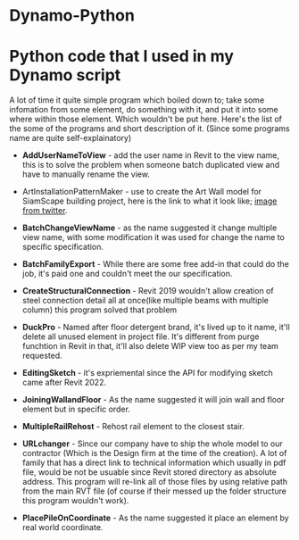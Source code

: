 # Dynamo-Python
# Python code that I used in my Dynamo script

  A lot of time it quite simple program which boiled down to; take some infomation from some element, do something with it, and put it into some where within those element. Which wouldn't be put here.
Here's the list of the some of the programs and short description of it. (Since some programs name are quite self-explainatory)

* **AddUserNameToView** - add the user name in Revit to the view name, this is to solve the problem when someone batch duplicated view and have to manually rename the view.

* ArtInstallationPatternMaker - use to create the Art Wall model for SiamScape building project, here is the link to what it look like; [image from twitter](https://twitter.com/hashtag/%E0%B8%AA%E0%B8%A2%E0%B8%B2%E0%B8%A1%E0%B8%AA%E0%B9%80%E0%B8%84%E0%B8%9B).

* **BatchChangeViewName** - as the name suggested it change multiple view name, with some modification it was used for change the name to specific specification.

* **BatchFamilyExport** - While there are some free add-in that could do the job, it's paid one and couldn't meet the our specification.

* **CreateStructuralConnection** - Revit 2019 wouldn't allow creation of steel connection detail all at once(like multiple beams with multiple column) this program solved that problem

* **DuckPro** - Named after floor detergent brand, it's lived up to it name, it'll delete all unused element in project file. It's different from purge funchtion in Revit in that, it'll also delete WIP view too as per my team requested.

* **EditingSketch** - it's expriemental since the API for modifying sketch came after Revit 2022.

* **JoiningWallandFloor** - As the name suggested it will join wall and floor element but in specific order.

* **MultipleRailRehost** - Rehost rail element to the closest stair.

* **URLchanger** - Since our company have to ship the whole model to our contractor (Which is the Design firm at the time of the creation). A lot of family that has a direct link to technical information which usually in pdf file, would be not be usuable since Revit stored directory as absolute address. This program will re-link all of those files by using relative path from the main RVT file (of course if their messed up the folder structure this program wouldn't work).

* **PlacePileOnCoordinate** - As the name suggested it place an element by real world coordinate.
